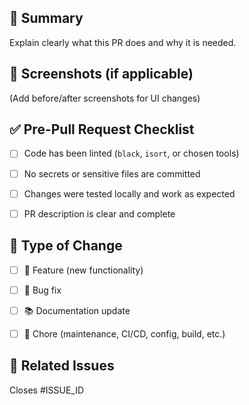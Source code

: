 ## 📝 Summary

Explain clearly what this PR does and why it is needed.


## 📸 Screenshots (if applicable)

(Add before/after screenshots for UI changes)


## ✅ Pre-Pull Request Checklist

- [ ] Code has been linted (`black`, `isort`, or chosen tools)
- [ ] No secrets or sensitive files are committed
- [ ] Changes were tested locally and work as expected
- [ ] PR description is clear and complete


## 🐛 Type of Change

- [ ] 🚀 Feature (new functionality)
- [ ] 🐞 Bug fix
- [ ] 📚 Documentation update
- [ ] 🔧 Chore (maintenance, CI/CD, config, build, etc.)


## 🔗 Related Issues

Closes #ISSUE_ID
